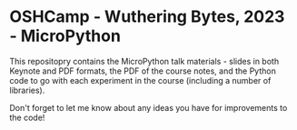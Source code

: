 # OSHCamp - Wuthering Bytes, 2023 - MicroPython

This repositopry contains the MicroPython talk materials - slides in both Keynote and PDF
formats, the PDF of the course notes, and the Python code to go with each experiment in
the course (including a number of libraries).

Don't forget to let me know about any ideas you have for improvements to the code!
